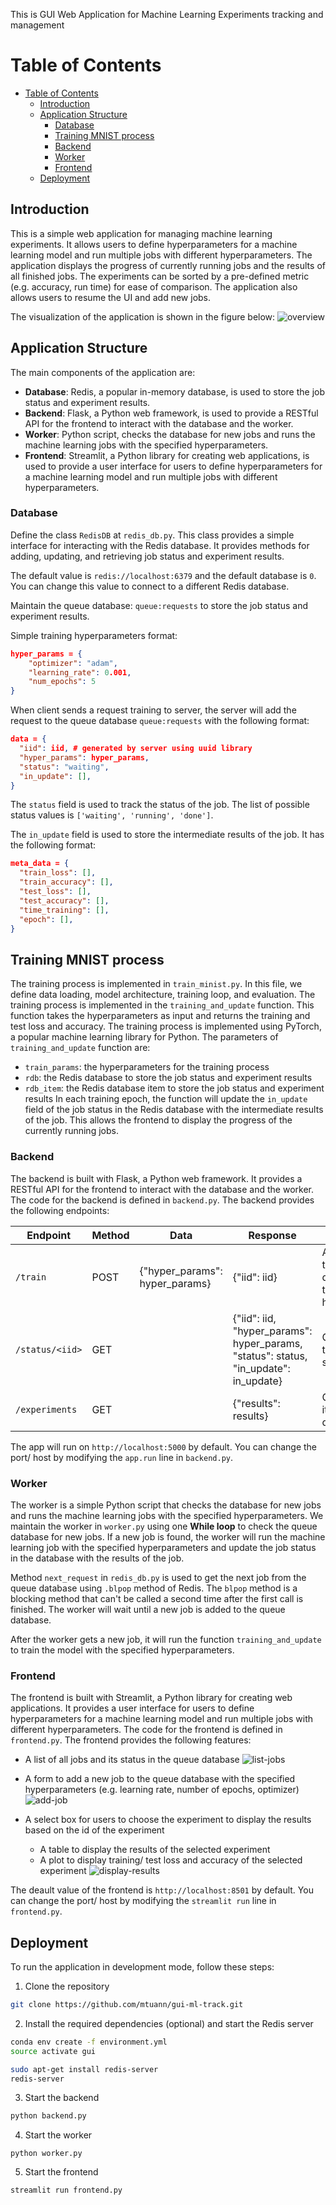 This is GUI Web Application for Machine Learning Experiments tracking and management

# Table of Contents
- [Table of Contents](#table-of-contents)
  - [Introduction](#introduction)
  - [Application Structure](#application-structure)
    - [Database](#database)
    - [Training MNIST process](#training-mnist-process)
    - [Backend](#backend)
    - [Worker](#worker)
    - [Frontend](#frontend)
  - [Deployment](#deployment)
  


## Introduction

This is a simple web application for managing machine learning experiments. It allows users to define hyperparameters for a machine learning model and run multiple jobs with different hyperparameters. The application displays the progress of currently running jobs and the results of all finished jobs. The experiments can be sorted by a pre-defined metric (e.g. accuracy, run time) for ease of comparison. The application also allows users to resume the UI and add new jobs.


The visualization of the application is shown in the figure below:
![overview](overview.png)

<!-- ## Installation
To install the application, follow these steps:
```bash
git clone https://github.com/mtuann/gui-ml-track.git
cd gui-ml
pip install -r requirements.txt
streamlit run frontend.py
``` -->

## Application Structure
The main components of the application are:
- **Database**: Redis, a popular in-memory database, is used to store the job status and experiment results.
- **Backend**: Flask, a Python web framework, is used to provide a RESTful API for the frontend to interact with the database and the worker.
- **Worker**: Python script, checks the database for new jobs and runs the machine learning jobs with the specified hyperparameters.
- **Frontend**: Streamlit, a Python library for creating web applications, is used to provide a user interface for users to define hyperparameters for a machine learning model and run multiple jobs with different hyperparameters.

### Database

Define the class `RedisDB` at `redis_db.py`. This class provides a simple interface for interacting with the Redis database. It provides methods for adding, updating, and retrieving job status and experiment results.

The default value is `redis://localhost:6379` and the default database is `0`. You can change this value to connect to a different Redis database.

Maintain the queue database: `queue:requests` to store the job status and experiment results.

Simple training hyperparameters format:
```json
hyper_params = {
    "optimizer": "adam",
    "learning_rate": 0.001,
    "num_epochs": 5
}
```
When client sends a request training to server, the server will add the request to the queue database `queue:requests` with the following format:
```json
data = {
  "iid": iid, # generated by server using uuid library
  "hyper_params": hyper_params,
  "status": "waiting",
  "in_update": [],
}
```
The `status` field is used to track the status of the job. The list of possible status values is `['waiting', 'running', 'done']`.

The `in_update` field is used to store the intermediate results of the job. It has the following format:
```json
meta_data = {
  "train_loss": [],
  "train_accuracy": [],
  "test_loss": [],
  "test_accuracy": [],
  "time_training": [],
  "epoch": [],
}
```

## Training MNIST process
The training process is implemented in `train_minist.py`. In this file, we define data loading, model architecture, training loop, and evaluation. The training process is implemented in the `training_and_update` function. This function takes the hyperparameters as input and returns the training and test loss and accuracy. The training process is implemented using PyTorch, a popular machine learning library for Python.
The parameters of `training_and_update` function are:
- `train_params`: the hyperparameters for the training process
- `rdb`: the Redis database to store the job status and experiment results
- `rdb_item`: the Redis database item to store the job status and experiment results
In each training epoch, the function will update the `in_update` field of the job status in the Redis database with the intermediate results of the job. This allows the frontend to display the progress of the currently running jobs.  


### Backend
The backend is built with Flask, a Python web framework. It provides a RESTful API for the frontend to interact with the database and the worker.
The code for the backend is defined in `backend.py`. The backend provides the following endpoints:
<!-- Table of endpoints: -->
| Endpoint | Method | Data | Response |Description |
| --- | --- | --- | --- | --- |
| `/train` | POST | {"hyper_params": hyper_params} | {"iid": iid} | Add a new job to the queue database with the specified hyperparameters |
| `/status/<iid>` | GET | | {"iid": iid, "hyper_params": hyper_params, "status": status, "in_update": in_update} | Get the status of the job with the specified id (iid) |
| `/experiments` | GET | | {"results": results} | Get all jobs and its status in the queue database |

The app will run on `http://localhost:5000` by default. You can change the port/ host by modifying the `app.run` line in `backend.py`.

### Worker
The worker is a simple Python script that checks the database for new jobs and runs the machine learning jobs with the specified hyperparameters.
We maintain the worker in `worker.py` using one **While loop** to check the queue database for new jobs. If a new job is found, the worker will run the machine learning job with the specified hyperparameters and update the job status in the database with the results of the job.

Method `next_request` in `redis_db.py` is used to get the next job from the queue database using `.blpop` method of Redis. The `blpop` method is a blocking method that can't be called a second time after the first call is finished. The worker will wait until a new job is added to the queue database.

After the worker gets a new job, it will run the function `training_and_update` to train the model with the specified hyperparameters.




### Frontend
The frontend is built with Streamlit, a Python library for creating web applications. It provides a user interface for users to define hyperparameters for a machine learning model and run multiple jobs with different hyperparameters.
The code for the frontend is defined in `frontend.py`. The frontend provides the following features:
- A list of all jobs and its status in the queue database
![list-jobs](demo-01.png)

- A form to add a new job to the queue database with the specified hyperparameters (e.g. learning rate, number of epochs, optimizer)
![add-job](demo-02.png)

- A select box for users to choose the experiment to display the results based on the id of the experiment
  - A table to display the results of the selected experiment
  - A plot to display training/ test loss and accuracy of the selected experiment
![display-results](demo-03.png)



The deault value of the frontend is `http://localhost:8501` by default. You can change the port/ host by modifying the `streamlit run` line in `frontend.py`.



## Deployment
To run the application in development mode, follow these steps:
1. Clone the repository
```bash
git clone https://github.com/mtuann/gui-ml-track.git
```
2. Install the required dependencies (optional) and start the Redis server
```bash
conda env create -f environment.yml
source activate gui

sudo apt-get install redis-server
redis-server
```
3. Start the backend
```bash
python backend.py
```
4. Start the worker
```
python worker.py
```
5. Start the frontend
```
streamlit run frontend.py
```